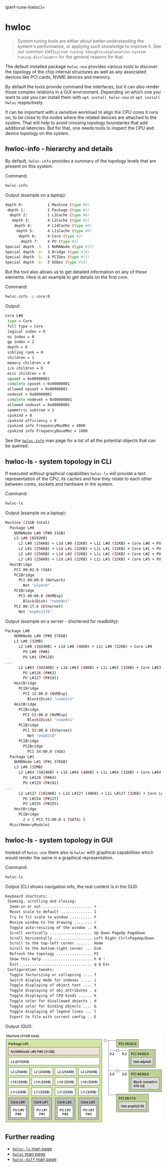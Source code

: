 (perf-tune-hwloc)=
# hwloc

> System tuning tools are either about better understanding the system's
> performance, or applying such knowledge to improve it. See our common
> {ref}`system tuning thoughts<explanation-system-tuning-disclaimer>` for
> the general reasons for that.

The default installed package `hwloc-nox` provides various tools to discover the
topology of the chip internal structures as well as any associated devices
like PCI cards, NVME devices and memory.

By default the tools provide command line interfaces, but it can also render
those complex relations in a GUI environment. Depending on which one you want
to use you can install them with `apt install hwloc-nox` or `apt install hwloc`
respectively.

It can be important with a sensitive workload to align the CPU cores
it runs on, to be close to the nodes where the related devices are attached
to the system. That will help to avoid crossing topology boundaries that
add additional latencies. But for that, one needs tools to inspect the
CPU and device topology on the system.

## hwloc-info - hierarchy and details

By default, `hwloc-info` provides a summary of the topology levels that are
present on this system.

Command:

```bash
hwloc-info
```

Output (example on a laptop):

```bash
depth 0:           1 Machine (type #0)
 depth 1:          1 Package (type #1)
  depth 2:         1 L3Cache (type #6)
   depth 3:        4 L2Cache (type #5)
    depth 4:       4 L1dCache (type #4)
     depth 5:      4 L1iCache (type #9)
      depth 6:     4 Core (type #2)
       depth 7:    4 PU (type #3)
Special depth -3:  1 NUMANode (type #13)
Special depth -4:  3 Bridge (type #14)
Special depth -5:  4 PCIDev (type #15)
Special depth -6:  3 OSDev (type #16)
```

But the tool also allows us to get detailed information on any of these
elements. Here is an example to get details on the first core.

Command:

```bash
hwloc-info -p core:0
```

Output:

```bash
Core L#0
 type = Core
 full type = Core
 logical index = 0
 os index = 0
 gp index = 2
 depth = 6
 sibling rank = 0
 children = 1
 memory children = 0
 i/o children = 0
 misc children = 0
 cpuset = 0x00000001
 complete cpuset = 0x00000001
 allowed cpuset = 0x00000001
 nodeset = 0x00000001
 complete nodeset = 0x00000001
 allowed nodeset = 0x00000001
 symmetric subtree = 1
 cpukind = 0
 cpukind efficiency = 0
 cpukind info FrequencyMaxMHz = 4000
 cpukind info FrequencyBaseMHz = 1800
```

See the [`hwloc-info`](https://manpages.ubuntu.com/manpages/noble/man1/hwloc-info.1.html)
man page for a list of all the potential objects that can be queried.

## hwloc-ls - system topology in CLI

If executed without graphical capabilities `hwloc-ls` will provide a text
representation of the CPU, its caches and how they relate to each other
between cores, sockets and hardware in the system.

Command:

```bash
hwloc-ls
```

Output (example on a laptop):

```bash
Machine (31GB total)
  Package L#0
    NUMANode L#0 (P#0 31GB)
    L3 L#0 (8192KB)
      L2 L#0 (256KB) + L1d L#0 (32KB) + L1i L#0 (32KB) + Core L#0 + PU L#0 (P#0)
      L2 L#1 (256KB) + L1d L#1 (32KB) + L1i L#1 (32KB) + Core L#1 + PU L#1 (P#1)
      L2 L#2 (256KB) + L1d L#2 (32KB) + L1i L#2 (32KB) + Core L#2 + PU L#2 (P#2)
      L2 L#3 (256KB) + L1d L#3 (32KB) + L1i L#3 (32KB) + Core L#3 + PU L#3 (P#3)
  HostBridge
    PCI 00:02.0 (VGA)
    PCIBridge
      PCI 04:00.0 (Network)
        Net "wlp4s0"
    PCIBridge
      PCI 40:00.0 (NVMExp)
        Block(Disk) "nvme0n1"
    PCI 00:1f.6 (Ethernet)
      Net "enp0s31f6"
```

Output (example on a server - shortened for readbility):

```bash
Package L#0
    NUMANode L#0 (P#0 378GB)
    L3 L#0 (32MB)
      L2 L#0 (1024KB) + L1d L#0 (48KB) + L1i L#0 (32KB) + Core L#0
        PU L#0 (P#0)
        PU L#1 (P#128)
...
      L2 L#63 (1024KB) + L1d L#63 (48KB) + L1i L#63 (32KB) + Core L#63
        PU L#126 (P#63)
        PU L#127 (P#191)
    HostBridge
      PCIBridge
        PCI 12:00.0 (NVMExp)
          Block(Disk) "nvme1n1"
    HostBridge
      PCIBridge
        PCI 51:00.0 (NVMExp)
          Block(Disk) "nvme0n1"
      PCIBridge
        PCI 52:00.0 (Ethernet)
          Net "enp82s0"
      PCIBridge
        PCIBridge
          PCI 54:00.0 (VGA)
  Package L#1
    NUMANode L#1 (P#1 378GB)
    L3 L#8 (32MB)
      L2 L#64 (1024KB) + L1d L#64 (48KB) + L1i L#64 (32KB) + Core L#64
        PU L#128 (P#64)
        PU L#129 (P#192)
...
      L2 L#127 (1024KB) + L1d L#127 (48KB) + L1i L#127 (32KB) + Core L#127
        PU L#254 (P#127)
        PU L#255 (P#255)
    HostBridge
      PCIBridge
        2 x { PCI f2:00.0-1 (SATA) }
  Misc(MemoryModule)
```

## hwloc-ls - system topology in GUI

Instead of `hwloc-nox` there also is `hwloc` with graphical capabilities which
would render the same in a graphical representation.

Command:

```bash
hwloc-ls
```

Output (CLI shows navigation info, the real content is in the GUI):

```bash
Keyboard shortcuts:
 Zooming, scrolling and closing:
  Zoom-in or out ...................... + -
  Reset scale to default .............. 1
  Try to fit scale to window .......... F
  Resize window to the drawing ........ r
  Toggle auto-resizing of the window .. R
  Scroll vertically ................... Up Down PageUp PageDown
  Scroll horizontally ................. Left Right Ctrl+PageUp/Down
  Scroll to the top-left corner ....... Home
  Scroll to the bottom-right corner ... End
  Refresh the topology ................ F5
  Show this help ...................... h H ?
  Exit ................................ q Q Esc
 Configuration tweaks:
  Toggle factorizing or collapsing .... f
  Switch display mode for indexes ..... i
  Toggle displaying of object text .... t
  Toggle displaying of obj attributes . a
  Toggle displaying of CPU kinds ...... k
  Toggle color for disallowed objects . d
  Toggle color for binding objects .... b
  Toggle displaying of legend lines ... l
  Export to file with current config .. E
```

Output (GUI):

![hwlowc-ls UI](images/hwloc-example.png)

## Further reading

* [`hwloc-ls` man page](https://manpages.ubuntu.com/manpages/noble/en/man1/lstopo.1.html)
* [`hwloc` man page](https://manpages.ubuntu.com/manpages/noble/en/man7/hwloc.7.html)
* [`hwloc-diff` man page](https://manpages.ubuntu.com/manpages/noble/en/man1/hwloc-diff.1.html)

